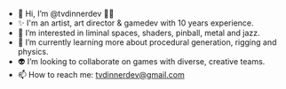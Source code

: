 - 👋 Hi, I’m @tvdinnerdev 👩‍💻
- ✨ I'm an artist, art director & gamedev with 10 years experience.
- 👀 I’m interested in liminal spaces, shaders, pinball, metal and jazz.
- 🔎 I’m currently learning more about procedural generation, rigging and physics.
- 👽 I’m looking to collaborate on games with diverse, creative teams.
- 📫 How to reach me: tvdinnerdev@gmail.com

